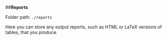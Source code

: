 ##**Reports**

Folder path: `./reports`

Here you can store any output reports, such as HTML or LaTeX versions of 
                                      tables, that you produce.